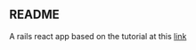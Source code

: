 ## README

A rails react app based on the tutorial at this [link](https://medium.com/@olance/isomorphic-reactjs-app-with-ruby-on-rails-part-1-server-side-rendering-8438bbb1ea1c)
